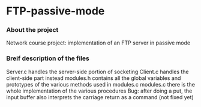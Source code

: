 # FTP-passive-mode

### About the project
Network course project: implementation of an FTP server in passive mode

### Breif description of the files
Server.c handles the server-side portion of socketing
Client.c handles the client-side part instead
modules.h contains all the global variables and prototypes of the various methods used in modules.c
modules.c there is the whole implementation of the various procedures
Bug: after doing a put, the input buffer also interprets the carriage return as a command (not fixed yet)
